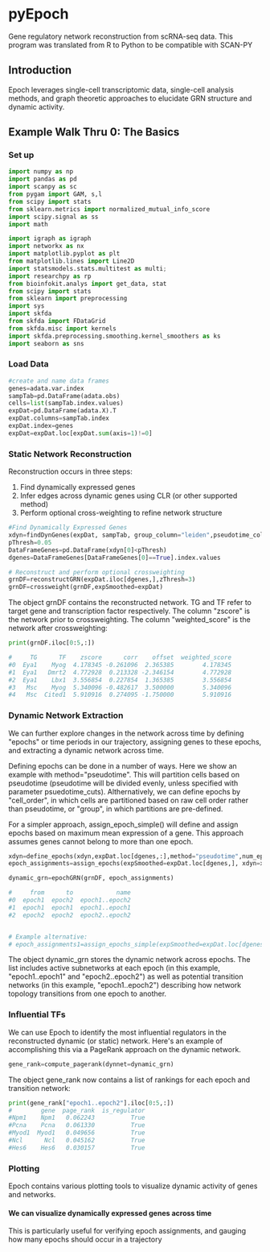 # pyEpoch

Gene regulatory network reconstruction from scRNA-seq data. This program was translated from R to Python to be compatible with SCAN-PY


## Introduction
Epoch leverages single-cell transcriptomic data, single-cell analysis methods, and graph theoretic approaches to elucidate GRN structure and dynamic activity. 

## Example Walk Thru 0: The Basics

### Set up
```Python
import numpy as np
import pandas as pd
import scanpy as sc
from pygam import GAM, s,l
from scipy import stats
from sklearn.metrics import normalized_mutual_info_score
import scipy.signal as ss
import math

import igraph as igraph
import networkx as nx
import matplotlib.pyplot as plt
from matplotlib.lines import Line2D
import statsmodels.stats.multitest as multi;
import researchpy as rp
from bioinfokit.analys import get_data, stat
from scipy import stats
from sklearn import preprocessing
import sys
import skfda
from skfda import FDataGrid
from skfda.misc import kernels
import skfda.preprocessing.smoothing.kernel_smoothers as ks
import seaborn as sns
```
### Load Data

```Python
#create and name data frames
genes=adata.var.index
sampTab=pd.DataFrame(adata.obs)
cells=list(sampTab.index.values)
expDat=pd.DataFrame(adata.X).T
expDat.columns=sampTab.index
expDat.index=genes
expDat=expDat.loc[expDat.sum(axis=1)!=0]

```
### Static Network Reconstruction
Reconstruction occurs in three steps: 

1. Find dynamically expressed genes
2. Infer edges across dynamic genes using CLR (or other supported method)
3. Perform optional cross-weighting to refine network structure
``` Python
#Find Dynamically Expressed Genes
xdyn=findDynGenes(expDat, sampTab, group_column="leiden",pseudotime_column="dpt_pseudotime")
pThresh=0.05
DataFrameGenes=pd.DataFrame(xdyn[0]<pThresh)
dgenes=DataFrameGenes[DataFrameGenes[0]==True].index.values

# Reconstruct and perform optional crossweighting
grnDF=reconstructGRN(expDat.iloc[dgenes,],zThresh=3)
grnDF=crossweight(grnDF,expSmoothed=expDat)
```
The object grnDF contains the reconstructed network. TG and TF refer to target gene and transcription factor respectively. The column "zscore" is the network prior to crossweighting. The column "weighted_score" is the network after crossweighting:

```Python
print(grnDF.iloc[0:5,:])

#     TG      TF    zscore      corr    offset  weighted_score
#0  Eya1    Myog  4.178345 -0.261096  2.365385        4.178345
#1  Eya1   Dmrt2  4.772928  0.213328 -2.346154        4.772928
#2  Eya1    Lbx1  3.556854  0.227854  1.365385        3.556854
#3   Msc    Myog  5.340096 -0.482617  3.500000        5.340096
#4   Msc  Cited1  5.910916  0.274095 -1.750000        5.910916
```

### Dynamic Network Extraction
We can further explore changes in the network across time by defining "epochs" or time periods in our trajectory, assigning genes to these epochs, and extracting a dynamic network across time.  

Defining epochs can be done in a number of ways. Here we show an example with method="pseudotime". This will partition cells based on pseudotime (pseudotime will be divided evenly, unless specified with parameter psuedotime_cuts). Althernatively, we can define epochs by "cell_order", in which cells are partitioned based on raw cell order rather than pseudotime, or "group", in which partitions are pre-defined.  

For a simpler approach, assign_epoch_simple() will define and assign epochs based on maximum mean expression of a gene. This approach assumes genes cannot belong to more than one epoch.

```Python
xdyn=define_epochs(xdyn,expDat.loc[dgenes,:],method="pseudotime",num_epochs=2)
epoch_assignments=assign_epochs(expSmoothed=expDat.loc[dgenes,], xdyn=xdyn, method="active_expression")

dynamic_grn=epochGRN(grnDF, epoch_assignments)

#     from      to            name
#0  epoch1  epoch2  epoch1..epoch2
#1  epoch1  epoch1  epoch1..epoch1
#2  epoch2  epoch2  epoch2..epoch2


# Example alternative:
# epoch_assignments1=assign_epochs_simple(expSmoothed=expDat.loc[dgenes,],xdyn=xdyn,num_epochs=2)
```
  The object dynamic_grn stores the dynamic network across epochs. The list includes active subnetworks at each epoch (in this example, "epoch1..epoch1" and "epoch2..epoch2") as well as potential transition networks (in this example, "epoch1..epoch2") describing how network topology transitions from one epoch to another.


### Influential TFs
We can use Epoch to identify the most influential regulators in the reconstructed dynamic (or static) network. Here's an example of accomplishing this via a PageRank approach on the dynamic network. 

```Python
gene_rank=compute_pagerank(dynnet=dynamic_grn)
```
The object gene_rank now contains a list of rankings for each epoch and transition network:

```Python
print(gene_rank["epoch1..epoch2"].iloc[0:5,:])
#        gene  page_rank  is_regulator
#Npm1    Npm1   0.062243          True
#Pcna    Pcna   0.061330          True
#Myod1  Myod1   0.049656          True
#Ncl      Ncl   0.045162          True
#Hes6    Hes6   0.030157          True
```
### Plotting
Epoch contains various plotting tools to visualize dynamic activity of genes and networks.


#### We can visualize dynamically expressed genes across time
This is particularly useful for verifying epoch assignments, and gauging how many epochs should occur in a trajectory
